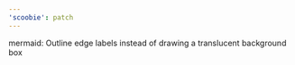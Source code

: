 ```yaml
---
'scoobie': patch
---
```


mermaid: Outline edge labels instead of drawing a translucent background box
